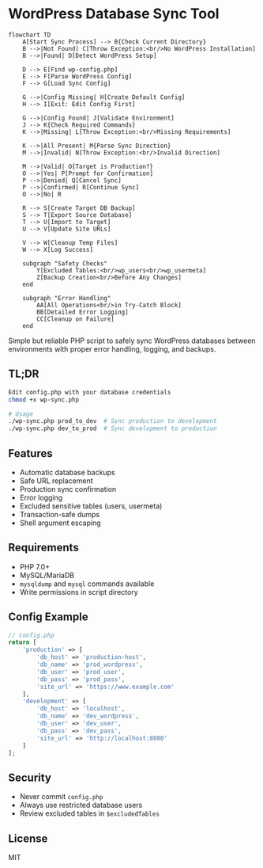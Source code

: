 # WordPress Database Sync Tool

```mermaid
flowchart TD
    A[Start Sync Process] --> B{Check Current Directory}
    B -->|Not Found| C[Throw Exception:<br/>No WordPress Installation]
    B -->|Found| D[Detect WordPress Setup]
    
    D --> E[Find wp-config.php]
    E --> F[Parse WordPress Config]
    F --> G[Load Sync Config]
    
    G -->|Config Missing| H[Create Default Config]
    H --> I[Exit: Edit Config First]
    
    G -->|Config Found| J[Validate Environment]
    J --> K{Check Required Commands}
    K -->|Missing| L[Throw Exception:<br/>Missing Requirements]
    
    K -->|All Present| M{Parse Sync Direction}
    M -->|Invalid| N[Throw Exception:<br/>Invalid Direction]
    
    M -->|Valid| O{Target is Production?}
    O -->|Yes| P[Prompt for Confirmation]
    P -->|Denied| Q[Cancel Sync]
    P -->|Confirmed| R[Continue Sync]
    O -->|No| R
    
    R --> S[Create Target DB Backup]
    S --> T[Export Source Database]
    T --> U[Import to Target]
    U --> V[Update Site URLs]
    
    V --> W[Cleanup Temp Files]
    W --> X[Log Success]
    
    subgraph "Safety Checks"
        Y[Excluded Tables:<br/>wp_users<br/>wp_usermeta]
        Z[Backup Creation<br/>Before Any Changes]
    end
    
    subgraph "Error Handling"
        AA[All Operations<br/>in Try-Catch Block]
        BB[Detailed Error Logging]
        CC[Cleanup on Failure]
    end
```

Simple but reliable PHP script to safely sync WordPress databases between environments with proper error handling, logging, and backups.

## TL;DR
```bash
Edit config.php with your database credentials
chmod +x wp-sync.php

# Usage
./wp-sync.php prod_to_dev  # Sync production to development
./wp-sync.php dev_to_prod  # Sync development to production
```

## Features
- Automatic database backups
- Safe URL replacement
- Production sync confirmation
- Error logging
- Excluded sensitive tables (users, usermeta)
- Transaction-safe dumps
- Shell argument escaping

## Requirements
- PHP 7.0+
- MySQL/MariaDB
- `mysqldump` and `mysql` commands available
- Write permissions in script directory

## Config Example
```php
// config.php
return [
    'production' => [
        'db_host' => 'production-host',
        'db_name' => 'prod_wordpress',
        'db_user' => 'prod_user',
        'db_pass' => 'prod_pass',
        'site_url' => 'https://www.example.com'
    ],
    'development' => [
        'db_host' => 'localhost',
        'db_name' => 'dev_wordpress',
        'db_user' => 'dev_user',
        'db_pass' => 'dev_pass',
        'site_url' => 'http://localhost:8080'
    ]
];
```

## Security
- Never commit `config.php`
- Always use restricted database users
- Review excluded tables in `$excludedTables`

## License
MIT

